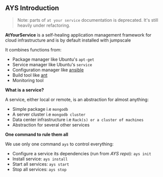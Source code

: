 ## AYS Introduction

> Note: parts of `at your service` documentation is deprecated. It's still heavily under refactoring.

**AtYourService** is a self-healing application management framework for cloud infrastructure and is by default installed with jumpscale

It combines functions from:
- Package manager like Ubuntu's ```apt-get```
- Service manager like Ubuntu's ```service```
- Configuration manager like [ansible](http://www.ansible.com)
- Build tool like [ant](http://ant.apache.org)
- Monitoring tool

**What is a service?**

A service, either local or remote, is an abstraction for almost anything:
- Simple package i.e ```mongodb```
- A server cluster i.e ```mongodb cluster```
- Data center infrastructure i.e ```Rack(s) or a cluster of machines```
- Abstraction for several other services

**One command to rule them all**

We use only one command ```ays``` to control everything:
- Configure a service its dependencies (run from *AYS repo*): ```ays init```
- Install service: ```ays install ```
- Start all services: ```ays start ```
- Stop all services: ```ays stop```


